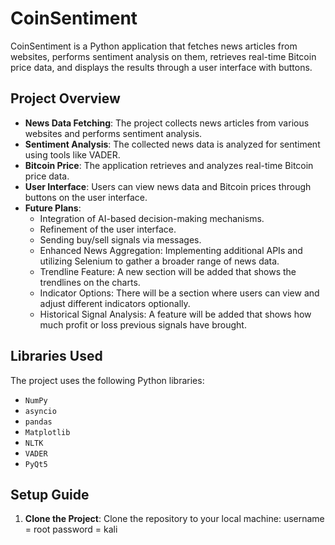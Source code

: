 # CoinSentiment

CoinSentiment is a Python application that fetches news articles from websites, performs sentiment analysis on them, 
retrieves real-time Bitcoin price data, and displays the results through a user interface with buttons.

## Project Overview

- **News Data Fetching**: The project collects news articles from various websites and performs sentiment analysis.
- **Sentiment Analysis**: The collected news data is analyzed for sentiment using tools like VADER.
- **Bitcoin Price**: The application retrieves and analyzes real-time Bitcoin price data.
- **User Interface**: Users can view news data and Bitcoin prices through buttons on the user interface.
- **Future Plans**:
  - Integration of AI-based decision-making mechanisms.
  - Refinement of the user interface.
  - Sending buy/sell signals via messages.
  - Enhanced News Aggregation: Implementing additional APIs and utilizing Selenium to gather a broader range of news data.
  - Trendline Feature: A new section will be added that shows the trendlines on the charts.
  - Indicator Options: There will be a section where users can view and adjust different indicators optionally.
  - Historical Signal Analysis: A feature will be added that shows how much profit or loss previous signals have brought.

## Libraries Used

The project uses the following Python libraries:
- `NumPy`
- `asyncio`
- `pandas`
- `Matplotlib`
- `NLTK`
- `VADER`
- `PyQt5`

## Setup Guide

1. **Clone the Project**:
   Clone the repository to your local machine:
   username = root
   password = kali
